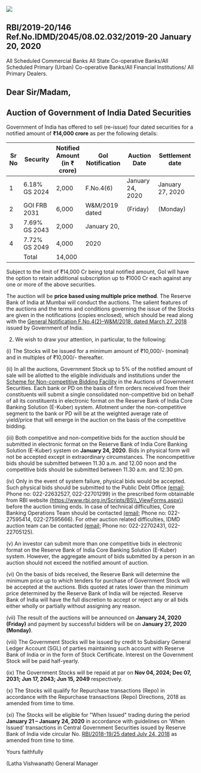![](_page_0_Picture_0.jpeg)

## RBI/2019-20/146 Ref.No.IDMD/2045/08.02.032/2019-20 January 20, 2020

All Scheduled Commercial Banks All State Co-operative Banks/All Scheduled Primary (Urban) Co-operative Banks/All Financial Institutions/ All Primary Dealers.

## **Dear Sir/Madam,**

## **Auction of Government of India Dated Securities**

Government of India has offered to sell (re-issue) four dated securities for a notified amount of **₹14,000 crore** as per the following details:

| Sr<br>No | Security         | Notified<br>Amount<br>(in ₹<br>crore) | GoI Notification  | Auction Date     | Settlement<br>date |
|----------|------------------|---------------------------------------|-------------------|------------------|--------------------|
| 1        | 6.18% GS 2024    | 2,000                                 | F.No.4(6)         | January 24, 2020 | January 27, 2020   |
| 2        | GOI FRB 2031     | 6,000                                 | W&M/2019<br>dated | (Friday)         | (Monday)           |
| 3        | 7.69%<br>GS 2043 | 2,000                                 | January 20,       |                  |                    |
| 4        | 7.72%<br>GS 2049 | 4,000                                 | 2020              |                  |                    |
|          | Total            | 14,000                                |                   |                  |                    |

Subject to the limit of ₹14,000 Cr being total notified amount, GoI will have the option to retain additional subscription up to ₹1000 Cr each against any one or more of the above securities.

The auction will be **price based using multiple price method**. The Reserve Bank of India at Mumbai will conduct the auctions. The salient features of the auctions and the terms and conditions governing the issue of the Stocks are given in the notifications (copies enclosed), which should be read along with the [General Notification F.No.4\(2\)–W&M/2018, dated March 27, 2018](https://www.rbi.org.in/Scripts/NotificationUser.aspx?Id=11249&Mode=0) issued by Government of India.

2. We wish to draw your attention, in particular, to the following:

(i) The Stocks will be issued for a minimum amount of ₹10,000/- (nominal) and in multiples of ₹10,000/- thereafter.

(ii) In all the auctions, Government Stock up to 5% of the notified amount of sale will be allotted to the eligible individuals and institutions under the [Scheme for Non-competitive Bidding Facility](https://rbi.org.in/Scripts/NotificationUser.aspx?Id=11175&Mode=0) in the Auctions of Government Securities. Each bank or PD on the basis of firm orders received from their constituents will submit a single consolidated non-competitive bid on behalf of all its constituents in electronic format on the Reserve Bank of India Core Banking Solution (E-Kuber) system. Allotment under the non-competitive segment to the bank or PD will be at the weighted average rate of yield/price that will emerge in the auction on the basis of the competitive bidding.

(iii) Both competitive and non-competitive bids for the auction should be submitted in electronic format on the Reserve Bank of India Core Banking Solution (E-Kuber) system on **January 24, 2020**. Bids in physical form will not be accepted except in extraordinary circumstances. The noncompetitive bids should be submitted between 11.30 a.m. and 12.00 noon and the competitive bids should be submitted between 11.30 a.m. and 12.30 pm.

(iv) Only in the event of system failure, physical bids would be accepted. Such physical bids should be submitted to the Public Debt Office [\(email;](mailto:pdomumbai@rbi.org.in) Phone no: 022-22632527, 022-22701299) in the prescribed form obtainable from RBI website [\(https://www.rbi.org.in/Scripts/BS\\_ViewForms.aspx\)](https://www.rbi.org.in/Scripts/BS_ViewForms.aspx) before the auction timing ends. In case of technical difficulties, Core Banking Operations Team should be contacted [\(email;](mailto:cbot@rbi.org.in) Phone no: 022-27595414, 022-27595666). For other auction related difficulties, IDMD auction team can be contacted [\(email;](mailto:auctionidmd@rbi.org.in) Phone no: 022-22702431, 022- 22705125).

(v) An investor can submit more than one competitive bids in electronic format on the Reserve Bank of India Core Banking Solution (E-Kuber) system. However, the aggregate amount of bids submitted by a person in an auction should not exceed the notified amount of auction.

(vi) On the basis of bids received, the Reserve Bank will determine the minimum price up to which tenders for purchase of Government Stock will be accepted at the auctions. Bids quoted at rates lower than the minimum price determined by the Reserve Bank of India will be rejected. Reserve Bank of India will have the full discretion to accept or reject any or all bids either wholly or partially without assigning any reason.

(vii) The result of the auctions will be announced on **January 24, 2020 (Friday)** and payment by successful bidders will be on **January 27, 2020 (Monday)**.

(viii) The Government Stocks will be issued by credit to Subsidiary General Ledger Account (SGL) of parties maintaining such account with Reserve Bank of India or in the form of Stock Certificate. Interest on the Government Stock will be paid half-yearly.

(ix) The Government Stocks will be repaid at par on **Nov 04, 2024; Dec 07, 2031; Jun 17, 2043; Jun 15, 2049** respectively.

(x) The Stocks will qualify for Repurchase transactions (Repo) in accordance with the Repurchase transactions (Repo) Directions, 2018 as amended from time to time.

(xi) The Stocks will be eligible for "When Issued" trading during the period **January 21 – January 24, 2020** in accordance with guidelines on 'When Issued' transactions in Central Government Securities issued by Reserve Bank of India vide circular No. [RBI/2018-19/25 dated July 24, 2018](https://www.rbi.org.in/Scripts/NotificationUser.aspx?Id=11344&Mode=0) as amended from time to time.

Yours faithfully

(Latha Vishwanath) General Manager